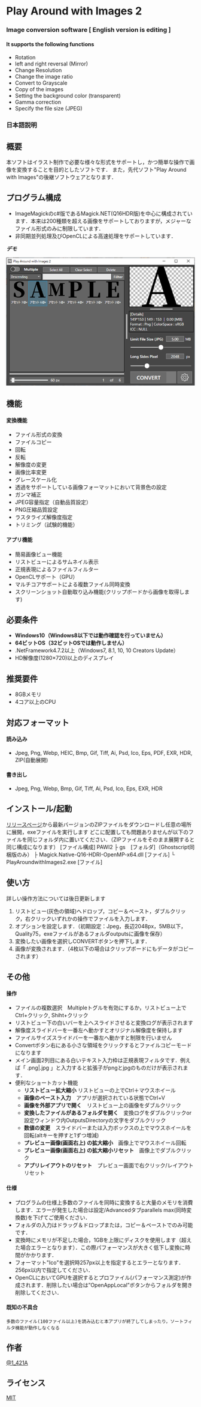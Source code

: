 # Play Around with Images 2
### Image conversion software [ English version is editing ]
#### It supports the following functions
- Rotation
- left and right reversal (Mirror)
- Change  Resolution
- Change the image ratio
- Convert to Grayscale
- Copy of the images
- Setting the background color (transparent)
- Gamma correction
- Specify the file size (JPEG)


### 日本語説明 
## 概要
  本ソフトはイラスト制作で必要な様々な形式をサポートし，かつ簡単な操作で画像を変換することを目的としたソフトです．
  また，先代ソフト"Play Around with Images"の後継ソフトウェアとなります．
  
## プログラム構成
  - ImageMagickのc#版であるMagick.NET(Q16HDR版)を中心に構成されています．本来は200種類を超える画像をサポートしておりますが，メジャーなファイル形式のみに制限しています．
  - 非同期並列処理及びOpenCLによる高速処理をサポートしています．
 
***デモ***
 
![デモ](https://raw.githubusercontent.com/falxala/Play-Around-with-Images-2/master/Convert/Resources/SS1.png)
 
## 機能

  #### 変換機能
  - ファイル形式の変換
  - ファイルコピー
  - 回転
  - 反転
  - 解像度の変更
  - 画像比率変更
  - グレースケール化
  - 透過をサポートしている画像フォーマットにおいて背景色の設定
  - ガンマ補正
  - JPEG容量指定（自動品質設定）
  - PNG圧縮品質設定
  - ラスタライズ解像度指定
  - トリミング（試験的機能）

  #### アプリ機能
  - 簡易画像ビュー機能
  - リストビューによるサムネイル表示
  - 正規表現によるファイルフィルター
  - OpenCLサポート（GPU）
  - マルチコアサポートによる複数ファイル同時変換
  - スクリーンショット自動取り込み機能(クリップボードから画像を取得します)

 
## 必要条件 
- __Windows10（Windows8以下では動作確認を行っていません）__
- __64ビットOS（32ビットOSでは動作しません）__
- .NetFramework4.7.2以上（Windows7, 8.1, 10, 10 Creators Update）
- HD解像度(1280×720)以上のディスプレイ

## 推奨要件
- 8GBメモリ
- 4コア以上のCPU
 
## 対応フォーマット
  #### 読み込み
  -  Jpeg, Png, Webp, HEIC, Bmp, Gif, Tiff, Ai, Psd, Ico, Eps, PDF, EXR, HDR, ZIP(自動展開)
  #### 書き出し
  -  Jpeg, Png, Webp, Bmp, Gif, Tiff, Ai, Psd, Ico, Eps, EXR, HDR

## インストール/起動
[リリースページ](https://github.com/falxala/Play-Around-with-Images-2/releases)から最新バージョンのZIPファイルをダウンロードし任意の場所に展開，exeファイルを実行します
どこに配置しても問題ありませんが以下のファイルを同じフォルダ内に置いてください．（ZIPファイルをそのまま展開すると同じ構成になります）
[ファイル構成]
PAWI2
├ gs　[フォルダ]（Ghostscript同梱版のみ）
├ Magick.Native-Q16-HDRI-OpenMP-x64.dll [ファイル]
└ PlayAroundwithImages2.exe [ファイル]

## 使い方
詳しい操作方法については後日更新します
1. リストビュー(灰色の領域)へドロップ，コピー＆ペースト，ダブルクリック，右クリックいずれかの操作でファイルを入力します．
2. オプションを設定します．（初期設定：Jpeg，長辺2048px，5MB以下，Quality75，exeファイルがあるフォルダoutputsに画像を保存）
3. 変換したい画像を選択しCONVERTボタンを押下します．
4. 画像が変換されます．（4枚以下の場合はクリップボードにもデータがコピーされます）
 
## その他
   #### 操作
   - ファイルの複数選択　Multipleトグルを有効にするか，リストビュー上でCtrl+クリック, Shiht+クリック
   - リストビュー下の白いバーを上へスライドさせると変換ログが表示されます
   - 解像度スライドバーを一番左へ動かすとオリジナル解像度を保持します
   - ファイルサイズスライドバーを一番左へ動かすと制限を行いません
   - Convertボタン右にある小さな領域をクリックするとファイルコピーモードになります
   - メイン画面2列目にある白いテキスト入力枠は正規表現フィルタです．例えば「 .png|.jpg 」と入力すると拡張子がpngとjpgのものだけが表示されます．
   - 便利なショートカット機能
     - __リストビュー拡大縮小__ リストビューの上でCtrl＋マウスホイール
     - __画像のペースト入力__　アプリが選択されている状態でCtrl+V
     - __画像を外部アプリで開く__　リストビュー上の画像をダブルクリック
     - __変換したファイルがあるフォルダを開く__　変換ログをダブルクリックor設定ウィンドウ内OutputsDirectoryの文字をダブルクリック
     - __数値の変更__　スライドバーまたは入力ボックスの上でマウスホイールを回転(altキーを押すと1ずつ増減)
     - __プレビュー画像(画面右上) の拡大縮小__　画像上でマウスホイール回転
     - __プレビュー画像(画面右上) の拡大縮小リセット__　画像上でダブルクリック
     - __アプリレイアウトのリセット__　プレビュー画面で右クリック/レイアウトリセット
   #### 仕様
   - プログラムの仕様上多数のファイルを同時に変換すると大量のメモリを消費します．エラーが発生した場合は設定/Advancedタブparallels max(同時変換数)を下げてご使用ください．
   - フォルダの入力はドラッグ＆ドロップまたは，コピー＆ペーストでのみ可能です．
   - 変換時にメモリが不足した場合，1GBを上限にディスクを使用します（超えた場合エラーとなります）．この際パフォーマンスが大きく低下し変換に時間がかかります．
   - フォーマット"Ico"を選択時257px以上を指定するとエラーとなります．256px以内で指定してください．
   - OpenCLにおいてGPUを選択するとプロファイル(パフォーマンス測定)が作成されます．削除したい場合は”OpenAppLocal”ボタンからフォルダを開き削除してください．
   #### 既知の不具合
    多数のファイル(100ファイル以上)を読み込むと本アプリが終了してしまったり，ソートフィルタ機能が動作しなくなる
 
## 作者
 
[@1_421A](https://twitter.com/1_421A)
 
## ライセンス
 
[MIT](https://raw.githubusercontent.com/falxala/Play-Around-with-Images-2/master/LICENSE)</blockquote>
